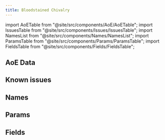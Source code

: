 ```yaml
---
title: Bloodstained Chivalry
---
```


import AoETable from "@site/src/components/AoE/AoETable";
import IssuesTable from "@site/src/components/Issues/IssuesTable";
import NamesList from "@site/src/components/Names/NamesList";
import ParamsTable from "@site/src/components/Params/ParamsTable";
import FieldsTable from "@site/src/components/Fields/FieldsTable";

## AoE Data

<AoETable item_key="bloodstainedchivalry" data_src="artifact" />

## Known issues

<IssuesTable item_key="bloodstainedchivalry" data_src="artifact" />

## Names

<NamesList item_key="bloodstainedchivalry" data_src="artifact" />

## Params

<ParamsTable item_key="bloodstainedchivalry" data_src="artifact" />

## Fields

<FieldsTable item_key="bloodstainedchivalry" data_src="artifact" />
